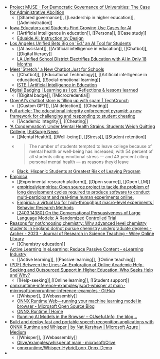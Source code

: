 - [Project MUSE - For Democratic Governance of Universities: The Case for Administrative Abolition](https://muse.jhu.edu/article/917791)
	- [[Shared governance]], [[Leadership in higher education]], [[Administration]]
- [Iowa Educators and Students Find Growing Use Cases for AI](https://www.govtech.com/education/higher-ed/iowa-educators-and-students-find-growing-use-cases-for-ai)
	- [[Artificial intelligence in education]], [[Persona]], [[Case study]]
	- [Eduaide.Ai: Instruction by Design](https://www.eduaide.ai/)
- [Los Angeles Unified Bets Big on 'Ed,' an AI Tool for Students](https://www.edweek.org/technology/los-angeles-unified-bets-big-on-ed-an-ai-tool-for-students/2024/03)
	- [[AI assistant]], [[Artificial intelligence in education]], [[Chatbot]], [[Digital literacy]]
	- [LA Unified School District Electrifies Education with AI in Only 18 Months](https://stefanbauschard.substack.com/p/la-unified-school-district-electrifies?trk=feed_main-feed-card_feed-article-content)
- [Meet 'Stretch,' a New Chatbot Just for Schools](https://www.edweek.org/technology/meet-stretch-a-new-chatbot-just-for-schools/2023/06)
	- [[Chatbot]], [[Educational Technology]], [[Artificial intelligence in education]], [[Social-emotional learning]]
	- [ISTE | Artificial Intelligence in Education](https://iste.org/ai)
- [Digital Badging | Learning as I go: Reflections & lessons learned](https://rdene915.com/2024/03/19/digital-badging/)
	- [[Digital badge]], [[Microcredential]]
- [OpenAI’s chatbot store is filling up with spam | TechCrunch](https://techcrunch.com/2024/03/20/openais-chatbot-store-is-filling-up-with-spam/)
	- [[Custom GPT]], [[AI detection]], [[Cheating]]
- [Full article: The educational integrity enforcement pyramid: a new framework for challenging and responding to student cheating](https://www.tandfonline.com/doi/full/10.1080/02602938.2024.2329167)
	- [[Academic Integrity]], [[Cheating]]
- [‘A Condemnation’: Under Mental Health Strains, Students Weigh Quitting College | EdSurge News](https://www.edsurge.com/news/2024-03-12-a-condemnation-under-mental-health-strains-students-weigh-quitting-college)
	- [[Mental Health]], [[Well-being]], [[Stress]], [[Student retention]]
	- >The number of students tempted to leave college because of mental health or well-being has increased, with 54 percent of all students citing emotional stress — and 43 percent citing personal mental health — as reasons they’d leave
	- [Black, Hispanic Students at Greatest Risk of Leaving Program](https://news.gallup.com/poll/611093/black-hispanic-students-greatest-risk-leaving-program.aspx?stream=science)
- [Empirica](https://empirica.ly/)
	- [[Experimental research platform]], [[Open source]], [[Open LLM]]
	- [empiricaly/empirica: Open source project to tackle the problem of long development cycles required to produce software to conduct multi-participant and real-time human experiments online.](https://github.com/empiricaly/empirica)
	- [Empirica: a virtual lab for high-throughput macro-level experiments | Behavior Research Methods](https://link.springer.com/article/10.3758/s13428-020-01535-9)
	- [[2403.14380] On the Conversational Persuasiveness of Large Language Models: A Randomized Controlled Trial](https://arxiv.org/abs/2403.14380)
- [Reasons for not/choosing chemistry: Why advanced level chemistry students in England do/not pursue chemistry undergraduate degrees - Archer - 2023 - Journal of Research in Science Teaching - Wiley Online Library](https://onlinelibrary.wiley.com/doi/full/10.1002/tea.21822)
	- [[Chemistry education]]
- [Active Learning In eLearning: Reduce Passive Content - eLearning Industry](https://elearningindustry.com/reduce-reliance-on-passive-content-design-for-active-learning?trk=feed_main-feed-card_feed-article-content)
	- [[Active learning]], [[Passive learning]], [[Online teaching]]
- [(PDF) Between the Lines: An Exploration of Online Academic Help-Seeking and Outsourced Support in Higher Education: Who Seeks Help and Why?](https://www.researchgate.net/publication/375891592_Between_the_Lines_An_Exploration_of_Online_Academic_Help-Seeking_and_Outsourced_Support_in_Higher_Education_Who_Seeks_Help_and_Why)
	- [[Help-seeking]],[[Online learning]], [[Student support]]
- [onnxruntime-inference-examples/js/ort-whisper at main · microsoft/onnxruntime-inference-examples · GitHub](https://github.com/microsoft/onnxruntime-inference-examples/tree/main/js/ort-whisper)
	- [[Whisper]], [[Webassembly]]
	- [ONNX Runtime Web—running your machine learning model in browser - Microsoft Open Source Blog](https://cloudblogs.microsoft.com/opensource/2021/09/02/onnx-runtime-web-running-your-machine-learning-model-in-browser/)
	- [ONNX Runtime | Home](https://onnxruntime.ai/)
	- [Running AI Models in the Browser – OUseful.Info, the blog…](https://blog.ouseful.info/2024/03/22/running-ai-models-in-the-browser/)
- [Build and deploy fast and portable speech recognition applications with ONNX Runtime and Whisper | by Nat Kershaw | Microsoft Azure | Medium](https://medium.com/microsoftazure/build-and-deploy-fast-and-portable-speech-recognition-applications-with-onnx-runtime-and-whisper-5bf0969dd56b)
	- [[Whisper]], [[Webassembly]]
	- [Olive/examples/whisper at main · microsoft/Olive](https://github.com/microsoft/Olive/tree/main/examples/whisper)
	- [onnxruntime/Whisper-HybridLoop-Onnx-Demo](https://github.com/onnxruntime/Whisper-HybridLoop-Onnx-Demo)
-